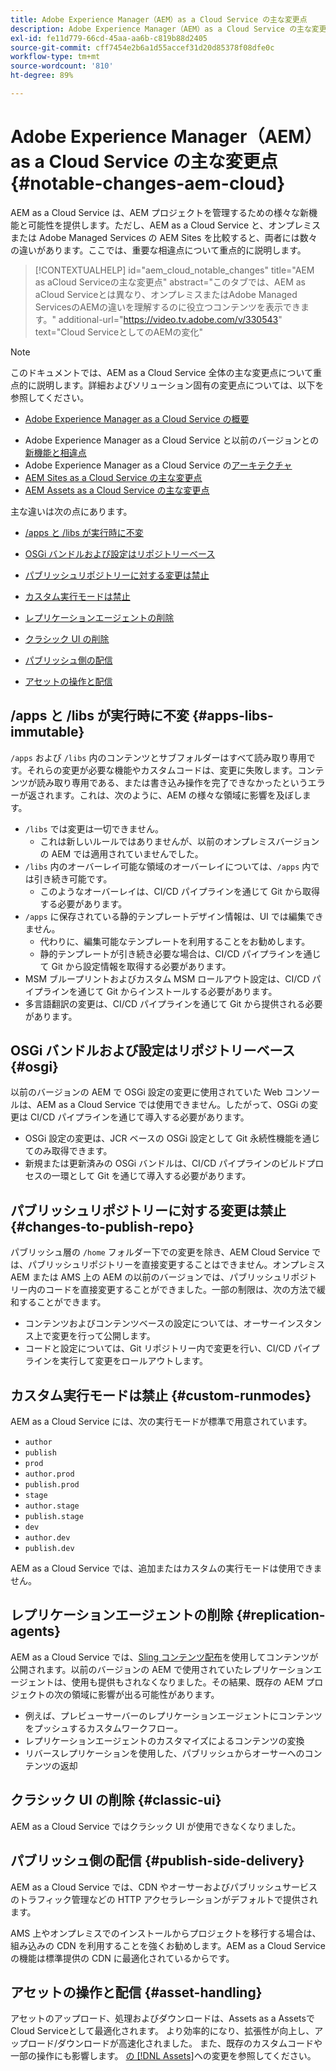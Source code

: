 ```yaml
---
title: Adobe Experience Manager（AEM）as a Cloud Service の主な変更点
description: Adobe Experience Manager（AEM）as a Cloud Service の主な変更点
exl-id: fe11d779-66cd-45aa-aa6b-c819b88d2405
source-git-commit: cff7454e2b6a1d55accef31d20d85378f08dfe0c
workflow-type: tm+mt
source-wordcount: '810'
ht-degree: 89%

---
```


# Adobe Experience Manager（AEM）as a Cloud Service の主な変更点 {#notable-changes-aem-cloud}

AEM as a Cloud Service は、AEM プロジェクトを管理するための様々な新機能と可能性を提供します。ただし、AEM as a Cloud Service と、オンプレミスまたは Adobe Managed Services の AEM Sites を比較すると、両者には数々の違いがあります。ここでは、重要な相違点について重点的に説明します。

>[!CONTEXTUALHELP]
>id="aem_cloud_notable_changes"
>title="AEM as aCloud Serviceの主な変更点"
>abstract="このタブでは、AEM as aCloud Serviceとは異なり、オンプレミスまたはAdobe Managed ServicesのAEMの違いを理解するのに役立つコンテンツを表示できます。"
>additional-url="https://video.tv.adobe.com/v/330543" text="Cloud ServiceとしてのAEMの変化"


>[!NOTE]
>このドキュメントでは、AEM as a Cloud Service 全体の主な変更点について重点的に説明します。詳細およびソリューション固有の変更点については、以下を参照してください。
>
>* [Adobe Experience Manager as a Cloud Service の概要](/help/overview/introduction.md)
* Adobe Experience Manager as a Cloud Service と以前のバージョンとの[新機能と相違点](/help/overview/what-is-new-and-different.md)
* Adobe Experience Manager as a Cloud Service の[アーキテクチャ](/help/core-concepts/architecture.md)
* [ AEM Sites as a Cloud Service の主な変更点](/help/sites-cloud/sites-cloud-changes.md)
* [AEM Assets as a Cloud Service の主な変更点](/help/assets/assets-cloud-changes.md)


主な違いは次の点にあります。

* [/apps と /libs が実行時に不変](#apps-libs-immutable)

* [OSGi バンドルおよび設定はリポジトリーベース](#osgi)

* [パブリッシュリポジトリーに対する変更は禁止](#changes-to-publish-repo)

* [カスタム実行モードは禁止](#custom-runmodes)

* [レプリケーションエージェントの削除](#replication-agents)

* [クラシック UI の削除](#classic-ui)

* [パブリッシュ側の配信](#publish-side-delivery)

* [アセットの操作と配信](#asset-handling)

## /apps と /libs が実行時に不変 {#apps-libs-immutable}

`/apps` および `/libs` 内のコンテンツとサブフォルダーはすべて読み取り専用です。それらの変更が必要な機能やカスタムコードは、変更に失敗します。コンテンツが読み取り専用である、または書き込み操作を完了できなかったというエラーが返されます。これは、次のように、AEM の様々な領域に影響を及ぼします。

* `/libs` では変更は一切できません。
   * これは新しいルールではありませんが、以前のオンプレミスバージョンの AEM では適用されていませんでした。
* `/libs` 内のオーバーレイ可能な領域のオーバーレイについては、`/apps` 内では引き続き可能です。
   * このようなオーバーレイは、CI/CD パイプラインを通じて Git から取得する必要があります。
* `/apps` に保存されている静的テンプレートデザイン情報は、UI では編集できません。
   * 代わりに、編集可能なテンプレートを利用することをお勧めします。
   * 静的テンプレートが引き続き必要な場合は、CI/CD パイプラインを通じて Git から設定情報を取得する必要があります。
* MSM ブループリントおよびカスタム MSM ロールアウト設定は、CI/CD パイプラインを通じて Git からインストールする必要があります。
* 多言語翻訳の変更は、CI/CD パイプラインを通じて Git から提供される必要があります。

## OSGi バンドルおよび設定はリポジトリーベース {#osgi}

以前のバージョンの AEM で OSGi 設定の変更に使用されていた Web コンソールは、AEM as a Cloud Service では使用できません。したがって、OSGi の変更は CI/CD パイプラインを通じて導入する必要があります。

* OSGi 設定の変更は、JCR ベースの OSGi 設定として Git 永続性機能を通じてのみ取得できます。
* 新規または更新済みの OSGi バンドルは、CI/CD パイプラインのビルドプロセスの一環として Git を通じて導入する必要があります。

## パブリッシュリポジトリーに対する変更は禁止 {#changes-to-publish-repo}

パブリッシュ層の `/home` フォルダー下での変更を除き、AEM Cloud Service では、パブリッシュリポジトリーを直接変更することはできません。オンプレミス AEM または AMS 上の AEM の以前のバージョンでは、パブリッシュリポジトリー内のコードを直接変更することができました。一部の制限は、次の方法で緩和することができます。

* コンテンツおよびコンテンツベースの設定については、オーサーインスタンス上で変更を行って公開します。
* コードと設定については、Git リポジトリー内で変更を行い、CI/CD パイプラインを実行して変更をロールアウトします。

## カスタム実行モードは禁止 {#custom-runmodes}

AEM as a Cloud Service には、次の実行モードが標準で用意されています。

* `author`
* `publish`
* `prod`
* `author.prod`
* `publish.prod`
* `stage`
* `author.stage`
* `publish.stage`
* `dev`
* `author.dev`
* `publish.dev`

AEM as a Cloud Service では、追加またはカスタムの実行モードは使用できません。

## レプリケーションエージェントの削除 {#replication-agents}

AEM as a Cloud Service では、[Sling コンテンツ配布](https://sling.apache.org/documentation/bundles/content-distribution.html)を使用してコンテンツが公開されます。以前のバージョンの AEM で使用されていたレプリケーションエージェントは、使用も提供もされなくなりました。その結果、既存の AEM プロジェクトの次の領域に影響が出る可能性があります。

* 例えば、プレビューサーバーのレプリケーションエージェントにコンテンツをプッシュするカスタムワークフロー。
* レプリケーションエージェントのカスタマイズによるコンテンツの変換
* リバースレプリケーションを使用した、パブリッシュからオーサーへのコンテンツの返却

## クラシック UI の削除 {#classic-ui}

AEM as a Cloud Service ではクラシック UI が使用できなくなりました。

## パブリッシュ側の配信 {#publish-side-delivery}

AEM as a Cloud Service では、CDN やオーサーおよびパブリッシュサービスのトラフィック管理などの HTTP アクセラレーションがデフォルトで提供されます。

AMS 上やオンプレミスでのインストールからプロジェクトを移行する場合は、組み込みの CDN を利用することを強くお勧めします。AEM as a Cloud Service の機能は標準提供の CDN に最適化されているからです。

## アセットの操作と配信 {#asset-handling}

アセットのアップロード、処理およびダウンロードは、Assets as a AssetsでCloud Serviceとして最適化されます。 より効率的になり、拡張性が向上し、アップロード/ダウンロードが高速化されました。 また、既存のカスタムコードや一部の操作にも影響します。 [の [!DNL Assets]](/help/assets/assets-cloud-changes.md)への変更を参照してください。
